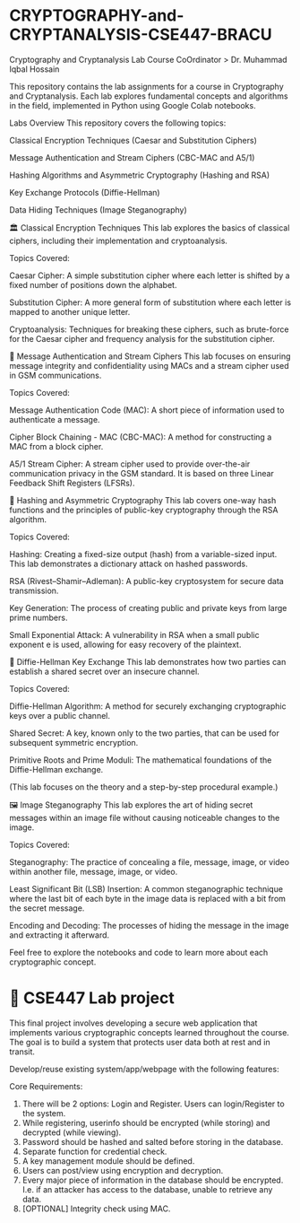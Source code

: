 # CRYPTOGRAPHY-and-CRYPTANALYSIS-CSE447-BRACU


Cryptography and Cryptanalysis Lab
Course CoOrdinator  > Dr. Muhammad Iqbal Hossain


This repository contains the lab assignments for a course in Cryptography and Cryptanalysis. Each lab explores fundamental concepts and algorithms in the field, implemented in Python using Google Colab notebooks.

Labs Overview
This repository covers the following topics:

 Classical Encryption Techniques (Caesar and Substitution Ciphers)

 Message Authentication and Stream Ciphers (CBC-MAC and A5/1)

 Hashing Algorithms and Asymmetric Cryptography (Hashing and RSA)

 Key Exchange Protocols (Diffie-Hellman)

 Data Hiding Techniques (Image Steganography)

🏛️  Classical Encryption Techniques
This lab explores the basics of classical ciphers, including their implementation and cryptoanalysis.

Topics Covered:

Caesar Cipher: A simple substitution cipher where each letter is shifted by a fixed number of positions down the alphabet.

Substitution Cipher: A more general form of substitution where each letter is mapped to another unique letter.

Cryptoanalysis: Techniques for breaking these ciphers, such as brute-force for the Caesar cipher and frequency analysis for the substitution cipher.



🔐 Message Authentication and Stream Ciphers
This lab focuses on ensuring message integrity and confidentiality using MACs and a stream cipher used in GSM communications.

Topics Covered:

Message Authentication Code (MAC): A short piece of information used to authenticate a message.

Cipher Block Chaining - MAC (CBC-MAC): A method for constructing a MAC from a block cipher.

A5/1 Stream Cipher: A stream cipher used to provide over-the-air communication privacy in the GSM standard. It is based on three Linear Feedback Shift Registers (LFSRs).



🔑  Hashing and Asymmetric Cryptography
This lab covers one-way hash functions and the principles of public-key cryptography through the RSA algorithm.

Topics Covered:

Hashing: Creating a fixed-size output (hash) from a variable-sized input. This lab demonstrates a dictionary attack on hashed passwords.

RSA (Rivest–Shamir–Adleman): A public-key cryptosystem for secure data transmission.

Key Generation: The process of creating public and private keys from large prime numbers.

Small Exponential Attack: A vulnerability in RSA when a small public exponent e is used, allowing for easy recovery of the plaintext.



🤝 Diffie-Hellman Key Exchange
This lab demonstrates how two parties can establish a shared secret over an insecure channel.

Topics Covered:

Diffie-Hellman Algorithm: A method for securely exchanging cryptographic keys over a public channel.

Shared Secret: A key, known only to the two parties, that can be used for subsequent symmetric encryption.

Primitive Roots and Prime Moduli: The mathematical foundations of the Diffie-Hellman exchange.

(This lab focuses on the theory and a step-by-step procedural example.)

🖼️  Image Steganography
This lab explores the art of hiding secret messages within an image file without causing noticeable changes to the image.

Topics Covered:

Steganography: The practice of concealing a file, message, image, or video within another file, message, image, or video.

Least Significant Bit (LSB) Insertion: A common steganographic technique where the last bit of each byte in the image data is replaced with a bit from the secret message.

Encoding and Decoding: The processes of hiding the message in the image and extracting it afterward.



Feel free to explore the notebooks and code to learn more about each cryptographic concept.



# 🚀 CSE447 Lab project

This final project involves developing a secure web application that implements various cryptographic concepts learned throughout the course. The goal is to build a system that protects user data both at rest and in transit.

Develop/reuse existing system/app/webpage with the following features:

Core Requirements:

1. There will be 2 options: Login and Register. Users can login/Register to the system.
2. While registering, userinfo should be encrypted (while storing) and decrypted (while
viewing).
3. Password should be hashed and salted before storing in the database.
4. Separate function for credential check.
5. A key management module should be defined.
6. Users can post/view using encryption and decryption.
7. Every major piece of information in the database should be encrypted. I.e. if an
attacker has access to the database, unable to retrieve any data.
8. [OPTIONAL] Integrity check using MAC.



